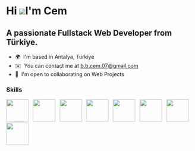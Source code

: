 # Hi ![](https://user-images.githubusercontent.com/18350557/176309783-0785949b-9127-417c-8b55-ab5a4333674e.gif)I'm Cem

## A passionate Fullstack Web Developer from Türkiye.

- 🌍  I'm based in Antalya, Türkiye
- ✉️  You can contact me at [b.b.cem.07@gmail.com](mailto:b.b.cem.07@gmail.com)
- 🤝  I'm open to collaborating on Web Projects

### Skills

<p align="left">
<img src="https://cdn.jsdelivr.net/gh/devicons/devicon@latest/icons/mongodb/mongodb-plain-wordmark.svg" width="60" height="60" />&nbsp;&nbsp;
<img src="https://cdn.jsdelivr.net/gh/devicons/devicon@latest/icons/express/express-original.svg" width="60" height="60" />&nbsp;&nbsp;
<img src="https://cdn.jsdelivr.net/gh/devicons/devicon@latest/icons/react/react-original.svg" width="60" height="60" />&nbsp;&nbsp;
<img src="https://cdn.jsdelivr.net/gh/devicons/devicon@latest/icons/redux/redux-original.svg" width="60" height="60" />&nbsp;&nbsp;
<img src="https://cdn.jsdelivr.net/gh/devicons/devicon@latest/icons/nodejs/nodejs-plain-wordmark.svg" width="60" height="60" />&nbsp;&nbsp;
<img src="https://cdn.jsdelivr.net/gh/devicons/devicon@latest/icons/tailwindcss/tailwindcss-original.svg" width="60" height="60" />&nbsp;&nbsp;
<img src="https://cdn.jsdelivr.net/gh/devicons/devicon@latest/icons/bootstrap/bootstrap-original.svg" width="60" height="60" />&nbsp;&nbsp;
<img src="https://cdn.jsdelivr.net/gh/devicons/devicon@latest/icons/sass/sass-original.svg" width="60" height="60" />&nbsp;&nbsp;
</p>
